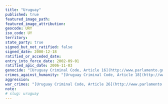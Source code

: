 ```yaml
---
title: "Uruguay"
published: true
featured_image_path:
featured_image_attribution:
geocode: URY
iso_code: UY
territory:
state_party: true
signed_but_not_ratified: false
signed_date: 2000-12-18
ratified_or_acceded_date:
entry_into_force_date: 2002-09-01
ratified_apic_date: 2006-11-03
genocide: "[Uruguay Criminal Code, Article 16](http://www.parlamento.gub.uy/leyes/AccesoTextoLey.asp?Ley=18026&Anchor=)"
crimes_against_humanity: "[Uruguay Criminal Code, Article 18](http://www.parlamento.gub.uy/leyes/AccesoTextoLey.asp?Ley=18026&Anchor=)"
aggression:
war_crimes: "[Uruguay Criminal Code, Article 26](http://www.parlamento.gub.uy/leyes/AccesoTextoLey.asp?Ley=18026&Anchor=)"
note:
# slug: uruguay
---
```

